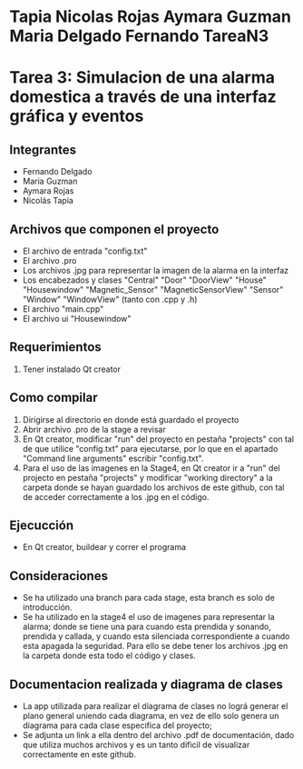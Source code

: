 # Tapia Nicolas Rojas Aymara Guzman Maria Delgado Fernando TareaN3


# Tarea 3: Simulacion de una alarma domestica a través de una interfaz gráfica y eventos
## Integrantes
- Fernando Delgado
- Maria Guzman
- Aymara Rojas
- Nicolás Tapia

## Archivos que componen el proyecto
* El archivo de entrada "config.txt"
* El archivo .pro
* Los archivos .jpg para representar la imagen de la alarma en la interfaz
* Los encabezados y clases "Central" "Door" "DoorView" "House" "Housewindow" "Magnetic_Sensor" "MagneticSensorView" "Sensor" "Window" "WindowView" (tanto con .cpp y .h)
* El archivo "main.cpp"
* El archivo ui "Housewindow"

## Requerimientos
1) Tener instalado Qt creator

## Como compilar
1) Dirigirse al directorio en donde está guardado el proyecto 
2) Abrir archivo .pro de la stage a revisar
3) En Qt creator, modificar "run" del proyecto en pestaña "projects" con tal de que utilice "config.txt" para ejecutarse, por lo que en el apartado "Command line arguments" escribir "config.txt".
4) Para el uso de las imagenes en la Stage4, en Qt creator ir a "run" del projecto en pestaña "projects" y modificar "working directory" a la carpeta donde se hayan guardado los archivos de este github, con tal de acceder correctamente a los .jpg en el código.

## Ejecucción 
* En Qt creator, buildear y correr el programa

## Consideraciones
* Se ha utilizado una branch para cada stage, esta branch es solo de introducción.
* Se ha utilizado en la stage4 el uso de imagenes para representar la alarma; donde se tiene una para cuando esta prendida y sonando, prendida y callada, y cuando esta silenciada correspondiente a cuando esta apagada la seguridad. Para ello se debe tener los archivos .jpg en la carpeta donde esta todo el código y clases.


## Documentacion realizada y diagrama de clases
* La app utilizada para realizar el diagrama de clases no lográ generar el plano general uniendo cada diagrama, en vez de ello solo genera un diagrama para cada clase especifica del proyecto;
* Se adjunta un link a ella dentro del archivo .pdf de documentación, dado que utiliza muchos archivos y es un tanto dificil de visualizar correctamente en este github.
